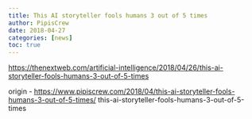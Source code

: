 ```yaml
---
title: This AI storyteller fools humans 3 out of 5 times
author: PipisCrew
date: 2018-04-27
categories: [news]
toc: true
---
```


https://thenextweb.com/artificial-intelligence/2018/04/26/this-ai-storyteller-fools-humans-3-out-of-5-times

origin - https://www.pipiscrew.com/2018/04/this-ai-storyteller-fools-humans-3-out-of-5-times/ this-ai-storyteller-fools-humans-3-out-of-5-times